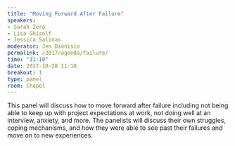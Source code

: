 ```yaml
---
title: "Moving Forward After Failure"
speakers:
- Sarah Zero
- Lisa Ghisolf
- Jessica Salinas
moderator: Jen Dionisio
permalink: /2017/agenda/failure/
time: "11:10"
date: 2017-10-28 11:10
breakout: 1
type: panel
room: Chapel
---
```


This panel will discuss how to move forward after failure including not being able to keep up with project expectations at work, not doing well at an interview, anxiety, and more. The panelists will discuss their own struggles, coping mechanisms, and how they were able to see past their failures and move on to new experiences.
